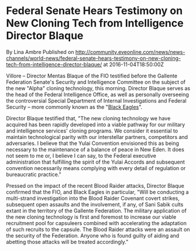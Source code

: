 # Federal Senate Hears Testimony on New Cloning Tech from Intelligence Director Blaque
By Lina Ambre
Published on http://community.eveonline.com/news/news-channels/world-news/federal-senate-hears-testimony-on-new-cloning-tech-from-intelligence-director-blaque/ at 2016-11-04T18:50:00Z

Villore – Director Mentas Blaque of the FIO testified before the Gallente Federation Senate's Security and Intelligence Committee on the subject of the new "Alpha" cloning technology, this morning. Director Blaque serves as the head of the Federal Intelligence Office, as well as personally overseeing the controversial Special Department of Internal Investigations and Federal Security – more commonly known as the "[Black Eagles](https://community.eveonline.com/backstory/chronicles/black-eagles/)".

Director Blaque testified that, "The new cloning technology we have acquired has been rapidly developed into a viable pathway for our military and intelligence services' cloning programs. We consider it essential to maintain technological parity with our interstellar partners, competitors and adversaries. I believe that the Yulai Convention envisioned this as being necessary to the maintenance of a balance of peace in New Eden. It does not seem to me or, I believe I can say, to the Federal executive administration that fulfilling the spirit of the Yulai Accords and subsequent convention necessarily means complying with every detail of regulation or bureaucratic practice."

Pressed on the impact of the recent Blood Raider attacks, Director Blaque confirmed that the FIO, and Black Eagles in particular, "Will be conducting a multi-strand investigation into the Blood Raider Covenant covert strikes, subsequent open assaults and the involvement, if any, of Sani Sabik cults extant in the territory of the Gallente Federation. The military application of the new cloning technology is first and foremost to increase our viable recruitment pool for capsuleers combined with accelerating the adaptation of such recruits to the capsule. The Blood Raider attacks were an assault on the security of the Federation. Anyone who is found guilty of aiding and abetting those attacks will be treated accordingly."

